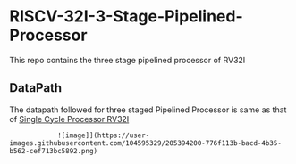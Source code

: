 # RISCV-32I-3-Stage-Pipelined-Processor
This repo contains the three stage pipelined processor of RV32I

## DataPath 
The datapath followed for three staged Pipelined Processor is same as that of [Single Cycle Processor RV32I](https://github.com/Ammarkhan561/RISCV-32I-Single-Cycle-Processor.git) 

                ![image]](https://user-images.githubusercontent.com/104595329/205394200-776f113b-bacd-4b35-b562-cef713bc5892.png)
